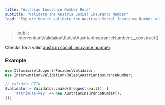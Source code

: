 ```yaml
---
title: "Austrian Insurance Number Rule"
subtitle: "Validate the Austria Social Insurance Number"
lead: "Explore how to validate the Austrian Social Insurance Number with the additional validation rules of Intervention Validation for your Laravel application."
---
```


> public Intervention\Validation\Rules\AustrianInsuranceNumber::__construct()

Checks for a valid [austrian social insurance number](https://de.wikipedia.org/wiki/Sozialversicherungsnummer#%C3%96sterreich).

### Example

```php
use Illuminate\Support\Facades\Validator;
use Intervention\Validation\Rules\AustrianInsuranceNumber;

// validate GTIN
$validator = Validator::make($request->all(), [
    'attribute-key' => new AustrianInsuranceNumber(),
]);
```
